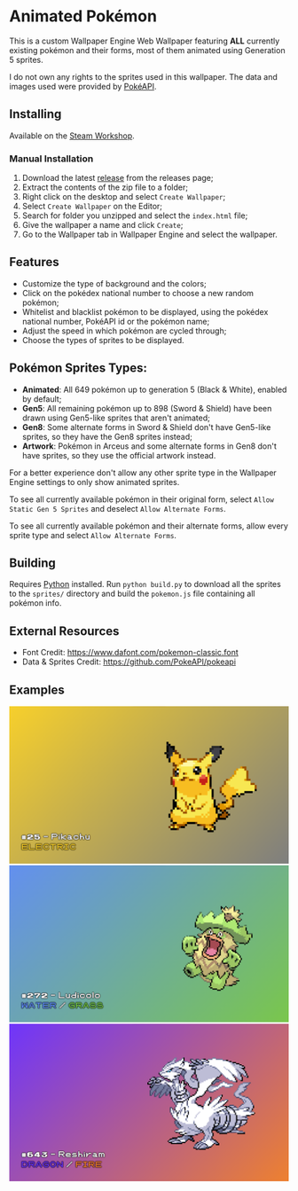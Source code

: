 # Animated Pokémon
This is a custom Wallpaper Engine Web Wallpaper featuring **ALL** currently existing pokémon and their forms, most of them animated using Generation 5 sprites.

I do not own any rights to the sprites used in this wallpaper. The data and images used were provided by [PokéAPI](https://pokeapi.co/).

## Installing

Available on the [Steam Workshop](https://steamcommunity.com/sharedfiles/filedetails/?id=2870660754).

### Manual Installation
1. Download the latest [release](https://github.com/DaviAMSilva/AnimatedPokemon/releases/tag/latest) from the releases page;
2. Extract the contents of the zip file to a folder;
3. Right click on the desktop and select `Create Wallpaper`;
4. Select `Create Wallpaper` on the Editor;
5. Search for folder you unzipped and select the `index.html` file;
6. Give the wallpaper a name and click `Create`;
7. Go to the Wallpaper tab in Wallpaper Engine and select the wallpaper.

## Features
- Customize the type of background and the colors;
- Click on the pokédex national number to choose a new random pokémon;
- Whitelist and blacklist pokémon to be displayed, using the pokédex national number, PokéAPI id or the pokémon name;
- Adjust the speed in which pokémon are cycled through;
- Choose the types of sprites to be displayed.

## Pokémon Sprites Types:
- **Animated**: All 649 pokémon up to generation 5 (Black & White), enabled by default;
- **Gen5**: All remaining pokémon up to 898 (Sword & Shield) have been drawn using Gen5-like sprites that aren't animated;
- **Gen8**: Some alternate forms in Sword & Shield don't have Gen5-like sprites, so they have the Gen8 sprites instead;
- **Artwork**: Pokémon in Arceus and some alternate forms in Gen8 don't have sprites, so they use the official artwork instead.

For a better experience don't allow any other sprite type in the Wallpaper Engine settings to only show animated sprites.

To see all currently available pokémon in their original form, select `Allow Static Gen 5 Sprites` and deselect `Allow Alternate Forms`.

To see all currently available pokémon and their alternate forms, allow every sprite type and select `Allow Alternate Forms`.

## Building
Requires [Python](https://www.python.org/) installed. Run `python build.py` to download all the sprites to the `sprites/` directory and build the `pokemon.js` file containing all pokémon info.

## External Resources
- Font Credit: https://www.dafont.com/pokemon-classic.font
- Data & Sprites Credit: https://github.com/PokeAPI/pokeapi

## Examples

![Example Wallpapers](examples/25.png)
![Example Wallpapers](examples/272.png)
![Example Wallpapers](examples/643.png)